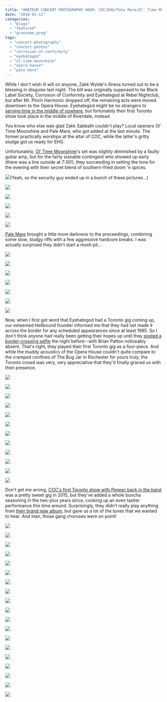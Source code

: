 ```yaml
---
title: "AMATEUR CONCERT PHOTOGRAPHY HOUR: COC/EHG/Pale Mare/Ol' Time Moonshine @ Opera House, January 9, 2018"
date: "2018-01-11"
categories: 
  - "blogs"
  - "featured"
  - "gruesome_greg"
tags: 
  - "concert-photography"
  - "concert-photos"
  - "corrosion-of-conformity"
  - "eyehategod"
  - "ol-time-moonshine"
  - "opera-house"
  - "pale-mare"
---
```


While I don't wish ill will on anyone, Zakk Wylde's illness turned out to be a blessing in disguise last night. The bill was originally supposed to be Black Label Society, Corrosion of Conformity and Eyehategod at Rebel Nightclub, but after Mr. Pinch Harmonic dropped off, the remaining acts were moved downtown to the Opera House. Eyehategod might be no strangers to [serving time in the middle of nowhere](https://www.youtube.com/watch?v=BcTH01-JVug), but fortunately their first Toronto show took place in the middle of Riverdale, instead.

You know who else was glad Zakk Sabbath couldn't play? Local openers Ol' Time Moonshine and Pale Mare, who got added at the last minute. The former practically worships at the altar of COC, while the latter's gritty sludge got us ready for EHG.

Unfortunately, [Ol' Time Moonshine](https://oltimemoonshine.bandcamp.com/)'s set was slightly diminished by a faulty guitar amp, but for the fairly sizeable contingent who showed up early (there was a line outside at 7:30!), they succeeding in setting the tone for the evening with their secret blend of southern-fried doom 'n spices.

[![](https://hellbound.ca/wp-content/uploads/2018/01/IMG_0128.jpg)](https://hellbound.ca/wp-content/uploads/2018/01/IMG_0128.jpg)(Yeah, so the security guy ended up in a bunch of these pictures...)

[![](https://hellbound.ca/wp-content/uploads/2018/01/IMG_0131.jpg)](https://hellbound.ca/wp-content/uploads/2018/01/IMG_0131.jpg)

[![](https://hellbound.ca/wp-content/uploads/2018/01/IMG_0133-1024x768.jpg)](https://hellbound.ca/wp-content/uploads/2018/01/IMG_0133.jpg)

[![](https://hellbound.ca/wp-content/uploads/2018/01/IMG_0139.jpg)](https://hellbound.ca/wp-content/uploads/2018/01/IMG_0139.jpg)

[![](https://hellbound.ca/wp-content/uploads/2018/01/IMG_0140-1024x768.jpg)](https://hellbound.ca/wp-content/uploads/2018/01/IMG_0140.jpg)

[![](https://hellbound.ca/wp-content/uploads/2018/01/IMG_0144.jpg)](https://hellbound.ca/wp-content/uploads/2018/01/IMG_0144.jpg)

[Pale Mare](https://palemareband.bandcamp.com/releases) brought a little more darkness to the proceedings, combining some slow, sludgy riffs with a few aggressive hardcore breaks. I was actually surprised they didn't start a mosh pit...

[![](https://hellbound.ca/wp-content/uploads/2018/01/IMG_0145-1024x503.jpg)](https://hellbound.ca/wp-content/uploads/2018/01/IMG_0145.jpg)

[![](https://hellbound.ca/wp-content/uploads/2018/01/IMG_0147.jpg)](https://hellbound.ca/wp-content/uploads/2018/01/IMG_0147.jpg)

[![](https://hellbound.ca/wp-content/uploads/2018/01/IMG_0149.jpg)](https://hellbound.ca/wp-content/uploads/2018/01/IMG_0149.jpg)

[![](https://hellbound.ca/wp-content/uploads/2018/01/IMG_0150.jpg)](https://hellbound.ca/wp-content/uploads/2018/01/IMG_0150.jpg)

[![](https://hellbound.ca/wp-content/uploads/2018/01/IMG_0152.jpg)](https://hellbound.ca/wp-content/uploads/2018/01/IMG_0152.jpg)

[![](https://hellbound.ca/wp-content/uploads/2018/01/IMG_0157.jpg)](https://hellbound.ca/wp-content/uploads/2018/01/IMG_0157.jpg)

[![](https://hellbound.ca/wp-content/uploads/2018/01/IMG_0158.jpg)](https://hellbound.ca/wp-content/uploads/2018/01/IMG_0158.jpg)

Now, when I first got word that Eyehategod had a Toronto gig coming up, our esteemed Hellbound founder informed me that they had not made it across the border for any scheduled appearances since at least 1995. So I don't think anyone had really been getting their hopes up until they [posted a border-crossing selfie](https://www.facebook.com/OfficialEyeHateGod/photos/a.10150403309940961.411211.22067695960/10156623818240961/?type=3&theater) the night before--with Brian Patton noticeably absent. That's right, they played their first Toronto gig as a four-piece. And while the muddy acoustics of the Opera House couldn't quite compare to the cramped confines of The Bug Jar in Rochester for yours truly, the Toronto crowd was very, very appreciative that they'd finally graced us with their presence.

[![](https://hellbound.ca/wp-content/uploads/2018/01/IMG_0163-1024x768.jpg)](https://hellbound.ca/wp-content/uploads/2018/01/IMG_0163.jpg)

[![](https://hellbound.ca/wp-content/uploads/2018/01/IMG_0166.jpg)](https://hellbound.ca/wp-content/uploads/2018/01/IMG_0166.jpg)

[![](https://hellbound.ca/wp-content/uploads/2018/01/IMG_0169.jpg)](https://hellbound.ca/wp-content/uploads/2018/01/IMG_0169.jpg)

[![](https://hellbound.ca/wp-content/uploads/2018/01/IMG_0170.jpg)](https://hellbound.ca/wp-content/uploads/2018/01/IMG_0170.jpg)

[![](https://hellbound.ca/wp-content/uploads/2018/01/IMG_0174-1024x828.jpg)](https://hellbound.ca/wp-content/uploads/2018/01/IMG_0174.jpg)

[![](https://hellbound.ca/wp-content/uploads/2018/01/IMG_0177.jpg)](https://hellbound.ca/wp-content/uploads/2018/01/IMG_0177.jpg)

[![](https://hellbound.ca/wp-content/uploads/2018/01/IMG_0179.jpg)](https://hellbound.ca/wp-content/uploads/2018/01/IMG_0179.jpg)

[![](https://hellbound.ca/wp-content/uploads/2018/01/IMG_0180.jpg)](https://hellbound.ca/wp-content/uploads/2018/01/IMG_0180.jpg)

[![](https://hellbound.ca/wp-content/uploads/2018/01/IMG_0184-1024x768.jpg)](https://hellbound.ca/wp-content/uploads/2018/01/IMG_0184.jpg)

[![](https://hellbound.ca/wp-content/uploads/2018/01/IMG_0186-1024x768.jpg)](https://hellbound.ca/wp-content/uploads/2018/01/IMG_0186.jpg)

[![](https://hellbound.ca/wp-content/uploads/2018/01/IMG_0188-1024x768.jpg)](https://hellbound.ca/wp-content/uploads/2018/01/IMG_0188.jpg)

[![](https://hellbound.ca/wp-content/uploads/2018/01/IMG_0189-1024x768.jpg)](https://hellbound.ca/wp-content/uploads/2018/01/IMG_0189.jpg)

Don't get me wrong, [COC's first Toronto show with Pepper back in the band](https://hellbound.ca/2015/12/amateur-concert-photography-hour-coc-brant-bjork-saviours-mothership/) was a pretty sweet gig in 2015, but they've added a whole buncha seasoning in the two-plus years since, cooking up an even tastier performance this time around. Surprisingly, they didn't really play anything from [their brand new album](https://hellbound.ca/2017/12/corrosion-conformity-no-cross-no-crown/), but gave us a lot of the tunes that we wanted to hear. And man, those gang choruses were on point!

[![](https://hellbound.ca/wp-content/uploads/2018/01/IMG_0194-1024x768.jpg)](https://hellbound.ca/wp-content/uploads/2018/01/IMG_0194.jpg)

[![](https://hellbound.ca/wp-content/uploads/2018/01/IMG_0198.jpg)](https://hellbound.ca/wp-content/uploads/2018/01/IMG_0198.jpg)

[![](https://hellbound.ca/wp-content/uploads/2018/01/IMG_0199.jpg)](https://hellbound.ca/wp-content/uploads/2018/01/IMG_0199.jpg)

[![](https://hellbound.ca/wp-content/uploads/2018/01/IMG_0202.jpg)](https://hellbound.ca/wp-content/uploads/2018/01/IMG_0202.jpg)

[![](https://hellbound.ca/wp-content/uploads/2018/01/IMG_0205.jpg)](https://hellbound.ca/wp-content/uploads/2018/01/IMG_0205.jpg)

[![](https://hellbound.ca/wp-content/uploads/2018/01/IMG_0210.jpg)](https://hellbound.ca/wp-content/uploads/2018/01/IMG_0210.jpg)

[![](https://hellbound.ca/wp-content/uploads/2018/01/IMG_0213.jpg)](https://hellbound.ca/wp-content/uploads/2018/01/IMG_0213.jpg)

[![](https://hellbound.ca/wp-content/uploads/2018/01/IMG_0219.jpg)](https://hellbound.ca/wp-content/uploads/2018/01/IMG_0219.jpg)

[![](https://hellbound.ca/wp-content/uploads/2018/01/IMG_0223.jpg)](https://hellbound.ca/wp-content/uploads/2018/01/IMG_0223.jpg)

[![](https://hellbound.ca/wp-content/uploads/2018/01/IMG_0225.jpg)](https://hellbound.ca/wp-content/uploads/2018/01/IMG_0225.jpg)

[![](https://hellbound.ca/wp-content/uploads/2018/01/IMG_0226-1024x768.jpg)](https://hellbound.ca/wp-content/uploads/2018/01/IMG_0226.jpg)

[![](https://hellbound.ca/wp-content/uploads/2018/01/IMG_0228-1024x768.jpg)](https://hellbound.ca/wp-content/uploads/2018/01/IMG_0228.jpg)

[![](https://hellbound.ca/wp-content/uploads/2018/01/IMG_0230-1024x768.jpg)](https://hellbound.ca/wp-content/uploads/2018/01/IMG_0230.jpg)

[![](https://hellbound.ca/wp-content/uploads/2018/01/IMG_0231.jpg)](https://hellbound.ca/wp-content/uploads/2018/01/IMG_0231.jpg)

[![](https://hellbound.ca/wp-content/uploads/2018/01/IMG_0235-1024x768.jpg)](https://hellbound.ca/wp-content/uploads/2018/01/IMG_0235.jpg)

[![](https://hellbound.ca/wp-content/uploads/2018/01/IMG_0238-1024x768.jpg)](https://hellbound.ca/wp-content/uploads/2018/01/IMG_0238.jpg)

[![](https://hellbound.ca/wp-content/uploads/2018/01/IMG_0245.jpg)](https://hellbound.ca/wp-content/uploads/2018/01/IMG_0245.jpg)

[![](https://hellbound.ca/wp-content/uploads/2018/01/IMG_0247.jpg)](https://hellbound.ca/wp-content/uploads/2018/01/IMG_0247.jpg)

[![](https://hellbound.ca/wp-content/uploads/2018/01/IMG_0253.jpg)](https://hellbound.ca/wp-content/uploads/2018/01/IMG_0253.jpg)
